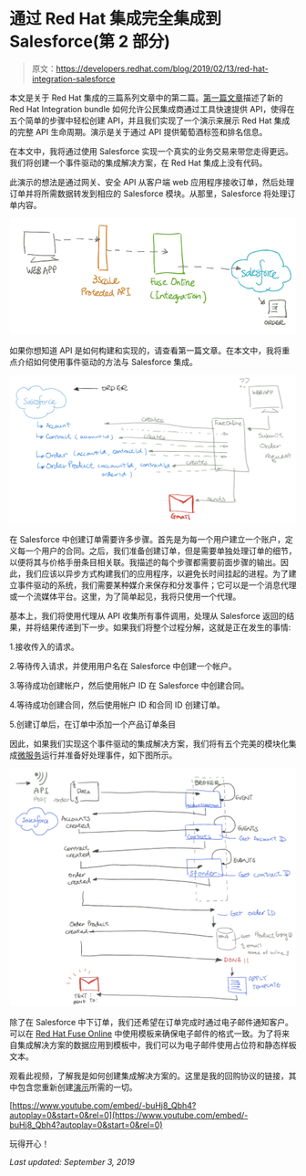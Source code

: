 # 通过 Red Hat 集成完全集成到 Salesforce(第 2 部分)

> 原文：<https://developers.redhat.com/blog/2019/02/13/red-hat-integration-salesforce>

本文是关于 Red Hat 集成的三篇系列文章中的第二篇。[第一篇文章](https://developers.redhat.com/blog/2019/02/11/red-hat-integration-effortless-api-creation)描述了新的 Red Hat Integration bundle 如何允许公民集成商通过工具快速提供 API，使得在五个简单的步骤中轻松创建 API，并且我们实现了一个演示来展示 Red Hat 集成的完整 API 生命周期。演示是关于通过 API 提供葡萄酒标签和排名信息。

在本文中，我将通过使用 Salesforce 实现一个真实的业务交易来带您走得更远。我们将创建一个事件驱动的集成解决方案，在 Red Hat 集成上没有代码。

此演示的想法是通过网关、安全 API 从客户端 web 应用程序接收订单，然后处理订单并将所需数据转发到相应的 Salesforce 模块。从那里，Salesforce 将处理订单内容。

[![Creating an event-driven integration solution with no code on Red Hat Integration](img/ba9457349344c3659f84b35d8e338e93.png)](https://developers.redhat.com/blog/wp-content/uploads/2019/01/Screen-Shot-2019-01-15-at-2.46.52-PM.png)

如果你想知道 API 是如何构建和实现的，请查看第一篇文章。在本文中，我将重点介绍如何使用事件驱动的方法与 Salesforce 集成。

[![Integrating with Salesforce using an event-driven approach](img/4c41b7c015f566c7e429741d86f5e47a.png)](https://developers.redhat.com/blog/wp-content/uploads/2019/01/Screen-Shot-2019-01-16-at-2.23.37-PM.png)

在 Salesforce 中创建订单需要许多步骤。首先是为每一个用户建立一个账户，定义每一个用户的合同。之后，我们准备创建订单，但是需要单独处理订单的细节，以便将其与价格手册条目相关联。我描述的每个步骤都需要前面步骤的输出。因此，我们应该以异步方式构建我们的应用程序，以避免长时间挂起的进程。为了建立事件驱动的系统，我们需要某种媒介来保存和分发事件；它可以是一个消息代理或一个流媒体平台。这里，为了简单起见，我将只使用一个代理。

基本上，我们将使用代理从 API 收集所有事件调用，处理从 Salesforce 返回的结果，并将结果传递到下一步。如果我们将整个过程分解，这就是正在发生的事情:

1.接收传入的请求。

2.等待传入请求，并使用用户名在 Salesforce 中创建一个帐户。

3.等待成功创建帐户，然后使用帐户 ID 在 Salesforce 中创建合同。

4.等待成功创建合同，然后使用帐户 ID 和合同 ID 创建订单。

5.创建订单后，在订单中添加一个产品订单条目

因此，如果我们实现这个事件驱动的集成解决方案，我们将有五个完美的模块化集成[微服务](https://developers.redhat.com/blog/category/microservices/)运行并准备好处理事件，如下图所示。

[![Five perfectly modularized micro-integration services to handle the events](img/ba60d95a5cec7f3f7ee244f0100230a2.png)](https://developers.redhat.com/blog/wp-content/uploads/2019/01/eventdriven.png)

除了在 Salesforce 中下订单，我们还希望在订单完成时通过电子邮件通知客户。可以在 [Red Hat Fuse Online](https://developers.redhat.com/products/fuse/overview/) 中使用模板来确保电子邮件的格式一致。为了将来自集成解决方案的数据应用到模板中，我们可以为电子邮件使用占位符和静态样板文本。

观看此视频，了解我是如何创建集成解决方案的。这里是我的回购协议的链接，其中包含您重新创建[演示](https://github.com/weimeilin79/fuseonlinewine)所需的一切。

[https://www.youtube.com/embed/-buHj8_Qbh4?autoplay=0&start=0&rel=0](https://www.youtube.com/embed/-buHj8_Qbh4?autoplay=0&start=0&rel=0)

玩得开心！

*Last updated: September 3, 2019*